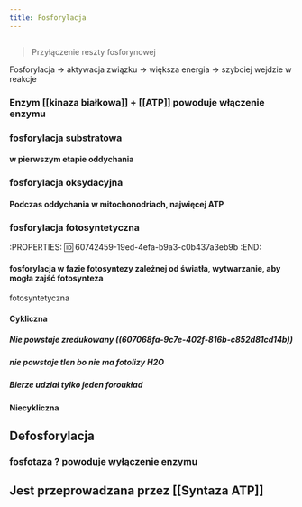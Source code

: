 ```yaml
---
title: Fosforylacja
---
```


## 
> Przyłączenie reszty fosforynowej

Fosforylacja → aktywacja związku → większa energia → szybciej wejdzie w reakcje
### Enzym [[kinaza białkowa]] + [[ATP]] powoduje **włączenie enzymu**
### fosforylacja substratowa
#### w pierwszym etapie oddychania
### fosforylacja oksydacyjna
#### Podczas oddychania w mitochonodriach, najwięcej ATP
### fosforylacja fotosyntetyczna
:PROPERTIES:
:id: 60742459-19ed-4efa-b9a3-c0b437a3eb9b
:END:
#### fosforylacja w fazie fotosyntezy zależnej od światła, wytwarzanie, aby mogła zajść fotosynteza
fotosyntetyczna
#### Cykliczna
##### Nie powstaje zredukowany ((607068fa-9c7e-402f-816b-c852d81cd14b))
##### nie powstaje tlen bo nie ma fotolizy H2O
##### Bierze udział tylko jeden foroukład
#### Niecykliczna
## Defosforylacja
### fosfotaza ? powoduje wyłączenie enzymu
## Jest przeprowadzana przez [[Syntaza ATP]]
